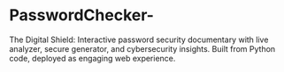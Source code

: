 # PasswordChecker-
The Digital Shield: Interactive password security documentary with live analyzer, secure generator, and cybersecurity insights. Built from Python code, deployed as engaging web experience.
